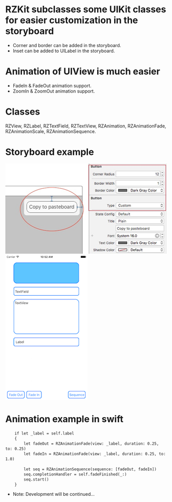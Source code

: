 # RZKit subclasses some UIKit classes for easier customization in the storyboard
  - Corner and border can be added in the storyboard.
  - Inset can be added to UILabel in the storyboard.

# Animation of UIView is much easier
  - FadeIn & FadeOut animation support.
  - ZoomIn & ZoomOut animation support.

# Classes
RZView, RZLabel, RZTextField, RZTextView, RZAnimation, RZAnimationFade, RZAnimationScale, RZAnimationSequence.

# Storyboard example
<p align="left">
  <img src="https://github.com/Rizbi/RZKit/blob/master/Example1.jpg" width="510" height="282" />
  <img src="https://github.com/Rizbi/RZKit/blob/master/Example2.png" width="256" height="455" />
</p>

# Animation example in swift

        if let _label = self.label
        {
            let fadeOut = RZAnimationFade(view: _label, duration: 0.25, to: 0.25)
            let fadeIn = RZAnimationFade(view: _label, duration: 0.25, to: 1.0)
            
            let seq = RZAnimationSequence(sequence: [fadeOut, fadeIn])
            seq.completionHandler = self.fadeFinished(_:)
            seq.start()
        }

* Note: Development will be continued...
